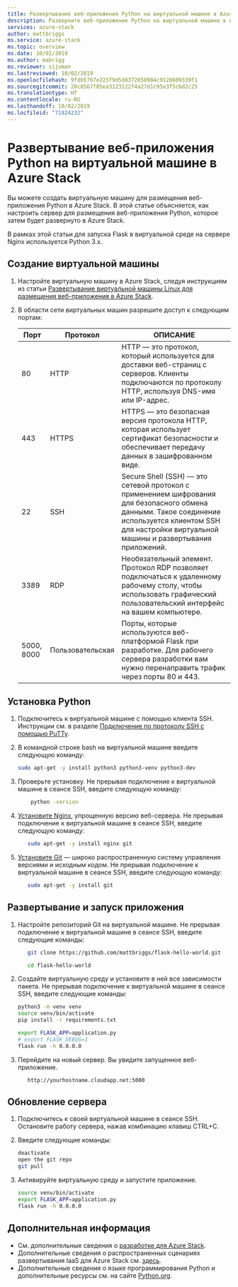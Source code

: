 ```yaml
---
title: Развертывание веб-приложения Python на виртуальной машине в Azure Stack | Документация Майкрософт
description: Разверните веб-приложение Python на виртуальной машине в Azure Stack.
services: azure-stack
author: mattbriggs
ms.service: azure-stack
ms.topic: overview
ms.date: 10/02/2019
ms.author: mabrigg
ms.reviewer: sijuman
ms.lastreviewed: 10/02/2019
ms.openlocfilehash: 9fdb5767e225f9d5d8372058984c9128609339f1
ms.sourcegitcommit: 28c8567f85ea3123122f4a27d1c95e3f5cbd2c25
ms.translationtype: HT
ms.contentlocale: ru-RU
ms.lasthandoff: 10/02/2019
ms.locfileid: "71824232"
---
```

# <a name="deploy-a-python-web-app-to-a-vm-in-azure-stack"></a>Развертывание веб-приложения Python на виртуальной машине в Azure Stack

Вы можете создать виртуальную машину для размещения веб-приложения Python в Azure Stack. В этой статье объясняется, как настроить сервер для размещения веб-приложения Python, которое затем будет развернуто в Azure Stack.

В рамках этой статьи для запуска Flask в виртуальной среде на сервере Nginx используется Python 3.x.

## <a name="create-a-vm"></a>Создание виртуальной машины

1. Настройте виртуальную машину в Azure Stack, следуя инструкциям из статьи [Развертывание виртуальной машины Linux для размещения веб-приложения в Azure Stack](azure-stack-dev-start-howto-deploy-linux.md).

2. В области сети виртуальных машин разрешите доступ к следующим портам:

    | Порт | Протокол | ОПИСАНИЕ |
    | --- | --- | --- |
    | 80 | HTTP | HTTP — это протокол, который используется для доставки веб-страниц с серверов. Клиенты подключаются по протоколу HTTP, используя DNS-имя или IP-адрес. |
    | 443 | HTTPS | HTTPS — это безопасная версия протокола HTTP, которая использует сертификат безопасности и обеспечивает передачу данных в зашифрованном виде. |
    | 22 | SSH | Secure Shell (SSH) — это сетевой протокол с применением шифрования для безопасного обмена данными. Такое соединение используется клиентом SSH для настройки виртуальной машины и развертывания приложений. |
    | 3389 | RDP | Необязательный элемент. Протокол RDP позволяет подключаться к удаленному рабочему столу, чтобы использовать графический пользовательский интерфейс на вашем компьютере.   |
    | 5000, 8000 | Пользовательская | Порты, которые используются веб-платформой Flask при разработке. Для рабочего сервера разработки вам нужно перенаправить трафик через порты 80 и 443. |

## <a name="install-python"></a>Установка Python

1. Подключитесь к виртуальной машине c помощью клиента SSH. Инструкции см. в разделе [Подключение по протоколу SSH с помощью PuTTy](azure-stack-dev-start-howto-ssh-public-key.md#connect-with-ssh-by-using-putty).
2. В командной строке bash на виртуальной машине введите следующую команду:

    ```bash  
    sudo apt-get -y install python3 python3-venv python3-dev
    ```

3. Проверьте установку. Не прерывая подключение к виртуальной машине в сеансе SSH, введите следующую команду:

    ```bash  
        python -version
    ```

3. [Установите Nginx](https://www.nginx.com/resources/wiki/), упрощенную версию веб-сервера. Не прерывая подключение к виртуальной машине в сеансе SSH, введите следующую команду:

    ```bash  
       sudo apt-get -y install nginx git
    ```

4. [Установите Git](https://git-scm.com) — широко распространенную систему управления версиями и исходным кодом. Не прерывая подключение к виртуальной машине в сеансе SSH, введите следующую команду:

    ```bash  
       sudo apt-get -y install git
    ```

## <a name="deploy-and-run-the-app"></a>Развертывание и запуск приложения

1. Настройте репозиторий Git на виртуальной машине. Не прерывая подключение к виртуальной машине в сеансе SSH, введите следующие команды:

    ```bash  
       git clone https://github.com/mattbriggs/flask-hello-world.git
    
       cd flask-hello-world
    ```

2. Создайте виртуальную среду и установите в ней все зависимости пакета. Не прерывая подключение к виртуальной машине в сеансе SSH, введите следующие команды:

    ```bash  
    python3 -m venv venv
    source venv/bin/activate
    pip install -r requirements.txt
    
    export FLASK_APP=application.py
    # export FLASK_DEBUG=1 
    flask run -h 0.0.0.0
    ```

3. Перейдите на новый сервер. Вы увидите запущенное веб-приложение.

    ```HTTP  
       http://yourhostname.cloudapp.net:5000
    ```

## <a name="update-your-server"></a>Обновление сервера

1. Подключитесь к своей виртуальной машине в сеансе SSH. Остановите работу сервера, нажав комбинацию клавиш CTRL+C.

2. Введите следующие команды:

    ```bash  
    deactivate
    open the git repo
    git pull
    ```

3. Активируйте виртуальную среду и запустите приложение.

    ```bash  
    source venv/bin/activate
    export FLASK_APP=application.py
    flask run -h 0.0.0.0
    ```

## <a name="next-steps"></a>Дополнительная информация

- См. дополнительные сведения о [разработке для Azure Stack](azure-stack-dev-start.md).
- Дополнительные сведения о распространенных сценариях развертывания IaaS для Azure Stack см. [здесь](azure-stack-dev-start-deploy-app.md).
- Дополнительные сведения о языке программирования Python и дополнительные ресурсы см. на сайте [Python.org](https://www.python.org).
